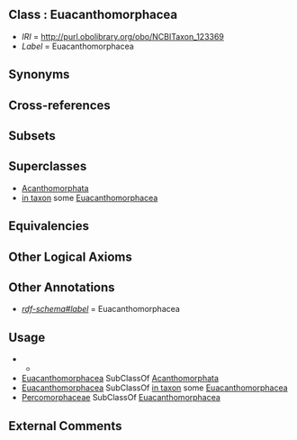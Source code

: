 
## Class : Euacanthomorphacea

 * *IRI* = http://purl.obolibrary.org/obo/NCBITaxon_123369
 * *Label* = Euacanthomorphacea

## Synonyms


## Cross-references


## Subsets


## Superclasses

 * [Acanthomorphata](../../NCBITaxon/68/NCBITaxon_123368.md)
 * [in taxon](../../RO/62/RO_0002162.md) some [Euacanthomorphacea](../../NCBITaxon/69/NCBITaxon_123369.md)

## Equivalencies


## Other Logical Axioms


## Other Annotations

 * *[rdf-schema#label](../../el/rdf-schema#label.md)* = Euacanthomorphacea

## Usage

 * -
 * [Euacanthomorphacea](../../NCBITaxon/69/NCBITaxon_123369.md) SubClassOf [Acanthomorphata](../../NCBITaxon/68/NCBITaxon_123368.md)
 * [Euacanthomorphacea](../../NCBITaxon/69/NCBITaxon_123369.md) SubClassOf [in taxon](../../RO/62/RO_0002162.md) some [Euacanthomorphacea](../../NCBITaxon/69/NCBITaxon_123369.md)
 * [Percomorphaceae](../../NCBITaxon/72/NCBITaxon_1489872.md) SubClassOf [Euacanthomorphacea](../../NCBITaxon/69/NCBITaxon_123369.md)

## External Comments

